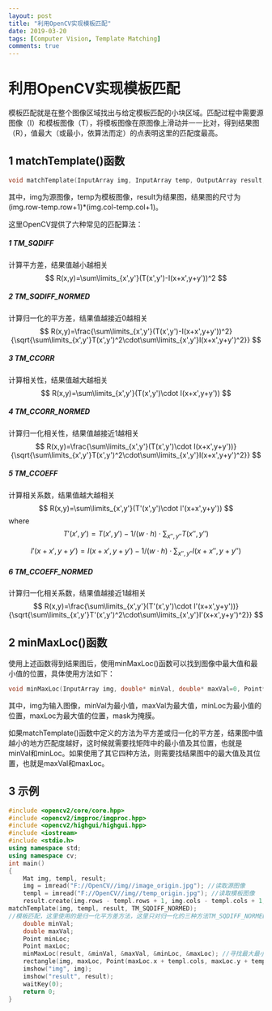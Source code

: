 ```yaml
---
layout: post
title: "利用OpenCV实现模板匹配"
date: 2019-03-20
tags: [Computer Vision, Template Matching]
comments: true
---
```


# 利用OpenCV实现模板匹配

模板匹配就是在整个图像区域找出与给定模板匹配的小块区域。匹配过程中需要源图像（I）和模板图像（T），将模板图像在原图像上滑动并一一比对，得到结果图（R），值最大（或最小，依算法而定）的点表明这里的匹配度最高。

## 1 matchTemplate()函数

```c++
void matchTemplate(InputArray img, InputArray temp, OutputArray result, int method)
```

其中，img为源图像，temp为模板图像，result为结果图，结果图的尺寸为(img.row-temp.row+1)*(img.col-temp.col+1)。

这里OpenCV提供了六种常见的匹配算法：

##### 1 TM_SQDIFF

 计算平方差，结果值越小越相关
$$
R(x,y)=\sum\limits_{x',y'}(T(x',y')-I(x+x',y+y'))^2
$$

##### 2 TM_SQDIFF_NORMED

 计算归一化的平方差，结果值越接近0越相关
$$
R(x,y)=\frac{\sum\limits_{x',y'}(T(x',y')-I(x+x',y+y'))^2}{\sqrt{\sum\limits_{x',y'}T(x',y')^2\cdot\sum\limits_{x',y'}I(x+x',y+y')^2}}
$$

##### 3 TM_CCORR

 计算相关性，结果值越大越相关
$$
R(x,y)=\sum\limits_{x',y'}(T(x',y')\cdot I(x+x',y+y'))
$$

##### 4 TM_CCORR_NORMED

计算归一化相关性，结果值越接近1越相关
$$
R(x,y)=\frac{\sum\limits_{x',y'}(T(x',y')\cdot I(x+x',y+y'))}{\sqrt{\sum\limits_{x',y'}T(x',y')^2\cdot\sum\limits_{x',y'}I(x+x',y+y')^2}}
$$

##### 5 TM_CCOEFF

计算相关系数，结果值越大越相关
$$
R(x,y)=\sum\limits_{x',y'}(T'(x',y')\cdot I'(x+x',y+y'))
$$
where
$$
T'(x',y')=T(x',y')-1/(w\cdot h)\cdot\sum_{x'',y''}T(x'',y'')
$$

$$
I'(x+x',y+y')=I(x+x',y+y')-1/(w\cdot h)\cdot\sum_{x'',y''}I(x+x'',y+y'')
$$



##### 6 TM_CCOEFF_NORMED

计算归一化相关系数，结果值越接近1越相关
$$
R(x,y)=\frac{\sum\limits_{x',y'}(T'(x',y')\cdot I'(x+x',y+y'))}{\sqrt{\sum\limits_{x',y'}T'(x',y')^2\cdot\sum\limits_{x',y'}I'(x+x',y+y')^2}}
$$

## 2 minMaxLoc()函数

使用上述函数得到结果图后，使用minMaxLoc()函数可以找到图像中最大值和最小值的位置，具体使用方法如下：

```c++
void minMaxLoc(InputArray img, double* minVal, double* maxVal=0, Point* minLoc=0, Point* maxLoc=0, InputArray mask=noArray())
```

其中，img为输入图像，minVal为最小值，maxVal为最大值，minLoc为最小值的位置，maxLoc为最大值的位置，mask为掩膜。

如果matchTemplate()函数中定义的方法为平方差或归一化的平方差，结果图中值越小的地方匹配度越好，这时候就需要找矩阵中的最小值及其位置，也就是minVal和minLoc。如果使用了其它四种方法，则需要找结果图中的最大值及其位置，也就是maxVal和maxLoc。

## 3 示例

```c++
#include <opencv2/core/core.hpp>
#include <opencv2/imgproc/imgproc.hpp>
#include <opencv2/highgui/highgui.hpp>
#include <iostream>
#include <stdio.h>
using namespace std;
using namespace cv;
int main()
{
    Mat img, templ, result;
    img = imread("F://OpenCV//img//image_origin.jpg"); //读取源图像
    templ = imread("F://OpenCV//img//temp_origin.jpg"); //读取模板图像
    result.create(img.rows - templ.rows + 1, img.cols - templ.cols + 1, CV_32FC1); //创建结果图
matchTemplate(img, templ, result, TM_SQDIFF_NORMED);  
//模板匹配，这里使用的是归一化平方差方法，这里只对归一化的三种方法TM_SQDIFF_NORMED, TM_CCORR_NORMED, TM_CCOEFF_NORMED进行测试
    double minVal;
    double maxVal;
    Point minLoc;
    Point maxLoc;
    minMaxLoc(result, &minVal, &maxVal, &minLoc, &maxLoc); //寻找最大最小值的位置
    rectangle(img, maxLoc, Point(maxLoc.x + templ.cols, maxLoc.y + templ.rows), Scalar::all(0), 3); //画出匹配后的矩形框
    imshow("img", img);
    imshow("result", result);
    waitKey(0);
    return 0;
}
```

